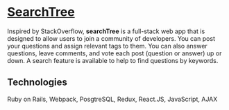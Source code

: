 <h1><a href='https://search-tree.herokuapp.com/#/'>SearchTree</a></h1>
<p>Inspired by StackOverflow, <strong>searchTree</strong> is a full-stack web app that is designed to allow users to join a community of developers. You can post your questions and assign relevant tags to them. You can also answer questions, leave comments, and vote each post (question or answer) up or down. A search feature is available to help to find questions by keywords.</p>
<h2>Technologies</h2>
<p>Ruby on Rails, Webpack, PosgtreSQL, Redux, React.JS, JavaScript, AJAX</p>
